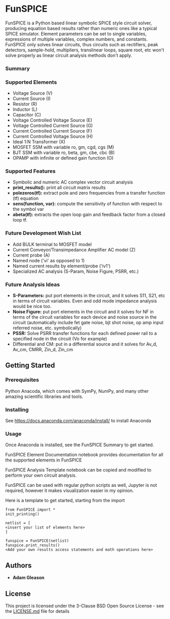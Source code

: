 # FunSPICE

FunSPICE is a Python based linear symbolic SPICE style circuit solver, producing equation based results rather than numeric ones like a typical SPICE simulator. Element parameters can be set to single variables, expressions of multiple variables, complex numbers, and constants. FunSPICE only solves linear circuits, thus circuits such as rectifiers, peak detectors, sample-hold, multipliers, translinear loops, square root, etc won't solve properly as linear circuit analysis methods don't apply.

### Summary

### Supported Elements
- Voltage Source (V)
- Current Source (I)
- Resistor (R)
- Inductor (L)
- Capacitor (C)
- Voltage Controlled Voltage Source (E)
- Voltage Controlled Current Source (G)
- Current Controlled Current Source (F)
- Current Controlled Voltage Source (H)
- Ideal 1:N Transformer (X)
- MOSFET SSM with variable ro, gm, cgd, cgs (M)
- BJT SSM with variable ro, beta, gm, cbe, cbc (B)
- OPAMP with infinite or defined gain function (O)

### Supported Features
- Symbolic and numeric AC complex vector circuit analysis
- **print_results():** print all circuit matrix results
- **polezeros(tf):** extract pole and zero frequencies from a transfer function (tf) equation
- **sens(function, var):** compute the sensitivity of function with respect to the symbol var
- **abeta(tf):** extracts the open loop gain and feedback factor from a closed loop tf.

### Future Development Wish List
- Add BULK terminal to MOSFET model
- Current Conveyor/Transimpedance Amplifier AC model (Z)
- Current probe (A)
- Named node ('vi' as opposed to 1)
- Named current results by element/probe ('iv1')
- Specialized AC analysis (S-Param, Noise Figure, PSRR, etc.)

### Future Analysis Ideas
- **S-Parameters:** put port elements in the circuit, and it solves S11, S21, etc in terms of circuit variables. Even and odd mode impedance analysis would be nice too.
- **Noise Figure:** put port elements in the circuit and it solves for NF in terms of the circuit variables for each device and noise source in the circuit (automatically include fet gate noise, bjt shot noise, op amp input referred noise, etc. symbolically)
- **PSSR:** Solve PSRR transfer functions for each defined power rail to a specified node in the circuit (Vo for example)
- Differential and CM: put in a differential source and it solves for Av_d, Av_cm, CMRR, Zin_d, Zin_cm

## Getting Started

### Prerequisites

Python Anacoda, which comes with SymPy, NumPy, and many other amazing scientific libraries and tools.

### Installing

See https://docs.anaconda.com/anaconda/install/ to install Anaconda

### Usage

Once Anaconda is installed, see the FunSPICE Summary to get started.

FunSPICE Element Documentation notebook provides documentation for all the supported elements in FunSPICE

FunSPICE Analysis Template notebook can be copied and modified to perform your own circuit analysis.

FunSPICE can be used with regular python scripts as well, Jupyter is not required, however it makes visualization easier in my opinion.

Here is a template to get started, starting from the import

```
from FunSPICE import *
init_printing()

netlist = [
<insert your list of elements here>
]

funspice = FunSPICE(netlist)
funspice.print_results()
<Add your own results access statements and math operations here>
```
## Authors

* **Adam Gleason**


## License

This project is licensed under the 3-Clause BSD Open Source License - see the [LICENSE.md](LICENSE.md) file for details

